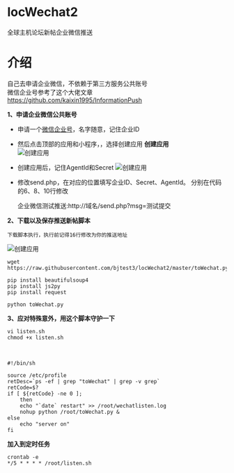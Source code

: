 # locWechat2
全球主机论坛新帖企业微信推送

# 介绍
自己去申请企业微信，不依赖于第三方服务公共账号<br>
微信企业号参考了这个大佬文章 https://github.com/kaixin1995/InformationPush

**1、申请企业微信公共账号**
- 申请一个[微信企业号](https://work.weixin.qq.com/)，名字随意，记住企业ID
- 然后点击顶部的应用和小程序，，选择创建应用
  **创建应用**  
  ![创建应用](https://github.com/kaixin1995/InformationPush/blob/master/image/%E5%88%9B%E5%BB%BA%E5%BA%94%E7%94%A8.png)  
- 创建应用后，记住AgentId和Secret
  ![创建应用](https://github.com/kaixin1995/InformationPush/blob/master/image/%E5%BA%94%E7%94%A8id%E8%AE%B0%E5%BD%95.png)
- 修改send.php，在对应的位置填写企业ID、Secret、AgentId。
  分别在代码的6、8、10行修改

  企业微信测试推送:http://域名/send.php?msg=测试提交  

**2、下载以及保存推送新帖脚本**

`下载脚本执行，执行前记得16行修改为你的推送地址`

![创建应用](https://github.com/bjtest3/locWechat2/blob/master/image/%E4%BF%AE%E6%94%B9%E6%8E%A8%E9%80%81%E5%9C%B0%E5%9D%80.png)
```
wget https://raw.githubusercontent.com/bjtest3/locWechat2/master/toWechat.py

pip install beautifulsoup4
pip install js2py
pip install request

python toWechat.py
```

**3、应对特殊意外，用这个脚本守护一下**
```
vi listen.sh
chmod +x listen.sh
```
<br>

```
#!/bin/sh

source /etc/profile
retDesc=`ps -ef | grep "toWechat" | grep -v grep`
retCode=$?
if [ ${retCode} -ne 0 ]; 
    then
    echo "`date` restart" >> /root/wechatlisten.log 
    nohup python /root/toWechat.py & 
else
    echo "server on"
fi
```

**加入到定时任务**
```
crontab -e
*/5 * * * * /root/listen.sh
```
